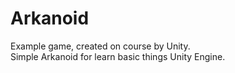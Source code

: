 # Arkanoid

Example game, created on course by Unity.  
Simple Arkanoid for learn basic things Unity Engine.
